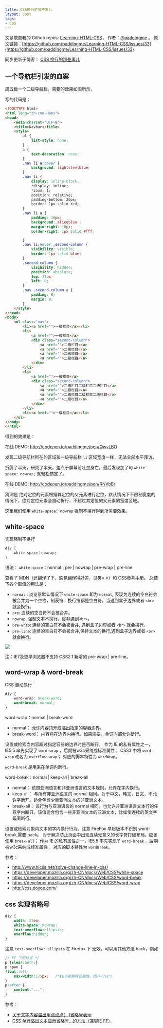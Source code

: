 ```yaml
---
title: CSS换行的那些事儿
layout: post
tags:
- CSS
---
```



 文章取自我的 Github  repos: [Learning-HTML-CSS](https://github.com/paddingme/Learning-HTML-CSS)， 作者：[@paddingme](http://padding.me/about.html) 。
  原文链接：[https://github.com/paddingme/Learning-HTML-CSS/issues/33](https://github.com/paddingme/Learning-HTML-CSS/issues/33)

同步更新于博客： [CSS 换行的那些事儿](http://padding.me/blog/2015/01/17/those-things-of-break-lines-in-css/)

## 一个导航栏引发的血案
周五做一个二级导航栏，需要的效果如图所示，


写的代码是：

```html
<!DOCTYPE html>
<html lang="zh-cmn-Hans">
<head>
    <meta charset="UTF-8">
    <title>Navbar</title>
    <style>
        ul {
            list-style: none;
        }
        a {
            text-decoration: none;
        }
        .nav li a:hover {
            background: lightsteelblue;
        }
        .nav li {
            display: inline-block;
            *display: inline;
            *zoom: 1;
            position: relative;
            padding-bottom: 20px;
            border: 1px solid red;
        }
        .nav li a {
            padding: 10px;
            background: aliceblue ;
            margin-right: -8px;
            border-right: 1px solid #fff;

        }
        .nav li:hover .second-column {
            visibility: visible;
            border: 1px solid blue;
        }
        .second-column {
            visibility: hidden;
            position: absolute;
            top: 37px;
            left: 0;
        }
        .nav .second-column a {
            padding: 0;
            margin: 0;
        }
    </style>
</head>
<body>
    <ul class="nav">
        <li><a href="">一级栏目</a></li>
        <li>
            <a href="">一级栏目</a>
            <div class="second-column">
                <a href="">二级栏目</a>
                <a href="">二级栏目</a>
                <a href="">二级栏目</a>
                <a href="">二级栏目</a>
            </div>
        </li>
        <li>
            <a href="">一级栏目</a>
            <div class="second-column">
                <a href="">二级栏目二级栏目二级栏目</a>
                <a href="">二级栏目</a>
                <a href="">二级栏目二级栏目二级栏目</a>
                <a href="">二级栏目</a>
            </div>
        </li>
        <li><a href="">一级栏目</a></li>
    </ul>
</body>
</html>
```

得到的效果是：


在线 DEMO: http://codepen.io/paddingme/pen/QwvLBO

发现二级导航栏所在的区域和一级导航栏 `li` 区域宽度一样，无法全部水平拜访。

折腾了半天，研究了半天，差点于屏幕前吐血身亡。最后发现加了句 `white-space: nowrap;` 就轻松搞定了。

在线 DEMO: http://codepen.io/paddingme/pen/RNVbBr

猜测是 绝对定位的元素根据其定位的父元素进行定位，默认情况下不限制宽度的情况下，绝对定位元素会自动折行，不超过其定位的父元素的宽度区域。

这里我们使用 `white-space: nowrap` 强制不换行得到所需要效果。



## white-space

实现强制不换行

```css
div {
    white-space：nowrap;
}
```

语法： `white-space`：normal | pre | nowrap | pre-wrap | pre-line

查看了 [MDN](https://developer.mozilla.org/zh-CN/docs/Web/CSS/white-space)（还翻译了下，感觉翻译得好差，见笑=.=）和 [CSS参考手册](http://css.doyoe.com/)。
总结下各个取值的用法是：

- `normal` : 浏览器默认情况下 `white-space` 即为 `normal`, 表现为连续的空白符会被合并为一个空格，制表符、换行符都是空白符。当遇到盒子边界或者 `<br>` 就会换行。
- `pre`: 连续的空白符不会被合并。
- `nowrap`: 强制文本不换行，除非遇到`<br>`。
- `pre-wrap`: 连续的空白符不会被合并, 遇到盒子边界或者 `<br>` 就会换行。
- `pre-line`: 连续的空白符不会被合并,保持文本的换行,遇到盒子边界或者 `<br>` 就会换行。

![](http://paddingme.qiniudn.com/whitespace.png)

注：IE7及更早浏览器不支持 CSS2.1 新增的 pre-wrap | pre-line。
## word-wrap & word-break

CSS 自动换行

```css
div {
    word-wrap: break-word;
    word-break: normal;
}
```


word-wrap：normal | break-word

- normal： 允许内容顶开或溢出指定的容器边界。
- break-word： 内容将在边界内换行。如果需要，单词内部允许断行。

设置或检索当内容超过指定容器的边界时是否断行。
作为 IE 的私有属性之一，IE5.5 率先实现了 `word-wrap` ，后期被w3c采纳成标准属性；
CSS3 中将 `word-wrap` 改名为 `overflow-wrap`；
对应的脚本特性为 `wordWrap`。

`word-break` 是用来在单词内断行。

word-break：normal | keep-all | break-all

- normal： 依照亚洲语言和非亚洲语言的文本规则，允许在字内换行。
- keep-all： 与所有非亚洲语言的 normal 相同。对于中文，韩文，日文，不允许字断开。适合包含少量亚洲文本的非亚洲文本。
- break-all： 该行为与亚洲语言的 normal 相同。也允许非亚洲语言文本行的任意字内断开。该值适合包含一些非亚洲文本的亚洲文本，比如使连续的英文字母间断行。

设置或检索对象内文本的字内换行行为。注意 FireFox 早起版本不识别 word-break,需要 hack。
对于解决防止页面中出现连续无意义的长字符打破布局，应该使用 `break-all`；
作为 IE 的私有属性之一，IE5.5 率先实现了 `word-break` ，后期被w3c采纳成标准属性；
对应的脚本特性为 `wordBreak`。



参考：

- <http://www.hicss.net/solve-change-line-in-css/>
- <https://developer.mozilla.org/zh-CN/docs/Web/CSS/white-space>
- <https://developer.mozilla.org/zh-CN/docs/Web/CSS/word-break>
- <https://developer.mozilla.org/zh-CN/docs/Web/CSS/word-wrap>
- <http://css.doyoe.com/>

## css 实现省略号

```css
div {
    width: 27em;
    white-space: nowrap;
    text-overflow:ellipsis;
    overflow:hidden;
}
```

注意 `text-overflow: ellipsis` 在 Firefox 下 无效，可以用其他方法 hack，例如

```css
/* FF 下的样式 */
p {clear:both;}
p span {
float:left;
    max-width:175px;   /*IE不能解释该属性，而FF可以*/
}
p:after {
    content:"...";
}
```

参考：

- [关于文字内容溢出用点点点(…)省略号表示](http://www.zhangxinxu.com/wordpress/2009/09/%E5%85%B3%E4%BA%8E%E6%96%87%E5%AD%97%E5%86%85%E5%AE%B9%E6%BA%A2%E5%87%BA%E7%94%A8%E7%82%B9%E7%82%B9%E7%82%B9-%E7%9C%81%E7%95%A5%E5%8F%B7%E8%A1%A8%E7%A4%BA/)
- [CSS 单行溢出文本显示省略号...的方法（兼容IE FF）
](http://www.cnblogs.com/hlz789456123/archive/2009/02/18/1392972.html)
